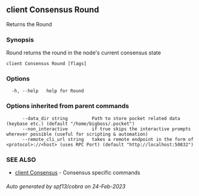 ## client Consensus Round

Returns the Round

### Synopsis

Round returns the round in the node's current consensus state

```
client Consensus Round [flags]
```

### Options

```
  -h, --help   help for Round
```

### Options inherited from parent commands

```
      --data_dir string         Path to store pocket related data (keybase etc.) (default "/home/bigboss/.pocket")
      --non_interactive         if true skips the interactive prompts wherever possible (useful for scripting & automation)
      --remote_cli_url string   takes a remote endpoint in the form of <protocol>://<host> (uses RPC Port) (default "http://localhost:50832")
```

### SEE ALSO

* [client Consensus](client_Consensus.md)	 - Consensus specific commands

###### Auto generated by spf13/cobra on 24-Feb-2023
